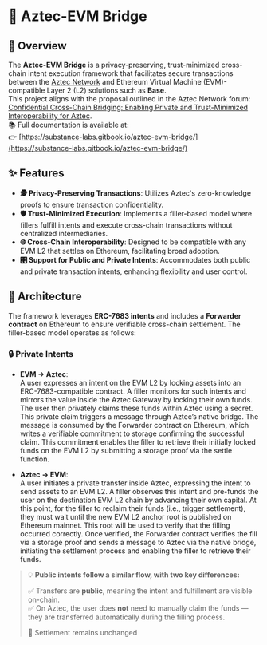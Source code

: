# 🔐 Aztec-EVM Bridge

## 🌉 Overview

The **Aztec-EVM Bridge** is a privacy-preserving, trust-minimized cross-chain intent execution framework that facilitates secure transactions between the [Aztec Network](https://aztec.network/) and Ethereum Virtual Machine (EVM)-compatible Layer 2 (L2) solutions such as **Base**.<br/> This project aligns with the proposal outlined in the Aztec Network forum:<br/>[Confidential Cross-Chain Bridging: Enabling Private and Trust-Minimized Interoperability for Aztec](https://forum.aztec.network/t/confidential-cross-chain-bridging-enabling-private-and-trust-minimized-interoperability-for-aztec/7523).<br/> 📚 Full documentation is available at: <br/> 👉 [https://substance-labs.gitbook.io/aztec-evm-bridge/](https://substance-labs.gitbook.io/aztec-evm-bridge/)

## ✨ Features

- **🕵️ Privacy-Preserving Transactions**: Utilizes Aztec's zero-knowledge proofs to ensure transaction confidentiality.
- **🛡️ Trust-Minimized Execution**: Implements a filler-based model where fillers fulfill intents and execute cross-chain transactions without centralized intermediaries.
- **🌐 Cross-Chain Interoperability**: Designed to be compatible with any EVM L2 that settles on Ethereum, facilitating broad adoption.
- **🎛️ Support for Public and Private Intents**: Accommodates both public and private transaction intents, enhancing flexibility and user control.

## 🧠 Architecture

The framework leverages **ERC-7683 intents** and includes a **Forwarder contract** on Ethereum to ensure verifiable cross-chain settlement. The filler-based model operates as follows:

### 🔒 Private Intents

- **EVM → Aztec**:  
  A user expresses an intent on the EVM L2 by locking assets into an ERC-7683-compatible contract. A filler monitors for such intents and mirrors the value inside the Aztec Gateway by locking their own funds. The user then privately claims these funds within Aztec using a secret.
  This private claim triggers a message through Aztec’s native bridge. The message is consumed by the Forwarder contract on Ethereum, which writes a verifiable commitment to storage confirming the successful claim. This commitment enables the filler to retrieve their initially locked funds on the EVM L2 by submitting a storage proof via the settle function.

- **Aztec → EVM**:  
  A user initiates a private transfer inside Aztec, expressing the intent to send assets to an EVM L2. A filler observes this intent and pre-funds the user on the destination EVM L2 chain by advancing their own capital. 
  At this point, for the filler to reclaim their funds (i.e., trigger settlement), they must wait until the new EVM L2 anchor root is published on Ethereum mainnet. This root will be used to verify that the filling occurred correctly. Once verified, the Forwarder contract verifies the fill via a storage proof and sends a message to Aztec via the native bridge, initiating the settlement process and enabling the filler to retrieve their funds.


> 💡 **Public intents follow a similar flow, with two key differences:**  
>  
> ✅ Transfers are **public**, meaning the intent and fulfillment are visible on-chain.  
> ✅ On Aztec, the user does **not** need to manually claim the funds — they are transferred automatically during the filling process.  
>  
> 🔁 Settlement remains unchanged
